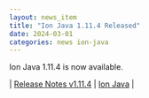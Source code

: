 ```yaml
---
layout: news_item
title: "Ion Java 1.11.4 Released"
date: 2024-03-01
categories: news ion-java
---
```


Ion Java 1.11.4 is now available.

| [Release Notes v1.11.4](https://github.com/amazon-ion/ion-java/releases/tag/v1.11.4) | [Ion Java](https://github.com/amazon-ion/ion-java) |

